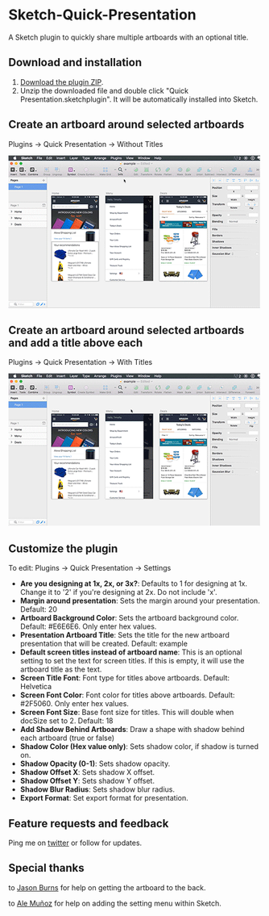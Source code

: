 # Sketch-Quick-Presentation

A Sketch plugin to quickly share multiple artboards with an optional title.

## Download and installation

1. [Download the plugin ZIP](https://github.com/timothywhalin/Sketch-Quick-Presentation/archive/master.zip).
2. Unzip the downloaded file and double click "Quick Presentation.sketchplugin". It will be automatically installed into Sketch.

## Create an artboard around selected artboards

Plugins → Quick Presentation → Without Titles

![Generate artboard without titles](README-Screenshots/without-titles.gif)

## Create an artboard around selected artboards and add a title above each

Plugins → Quick Presentation → With Titles

![Generate artboard with titles](README-Screenshots/with-titles.gif)

## Customize the plugin

To edit: Plugins → Quick Presentation → Settings

- **Are you designing at 1x, 2x, or 3x?**: Defaults to 1 for designing at 1x. Change it to '2' if you're designing at 2x. Do not include 'x'.
- **Margin around presentation**: Sets the margin around your presentation. Default: 20
- **Artboard Background Color**: Sets the artboard background color. Default: #E6E6E6. Only enter hex values.
- **Presentation Artboard Title**: Sets the title for the new artboard presentation that will be created. Default: example
- **Default screen titles instead of artboard name**: This is an optional setting to set the text for screen titles. If this is empty,  it will use the artboard title as the text.
- **Screen Title Font**: Font type for titles above artboards. Default: Helvetica
- **Screen Font Color**: Font color for titles above artboards. Default: #2F5060.  Only enter hex values.
- **Screen Font Size**: Base font size for titles. This will double when docSize set to 2. Default: 18
- **Add Shadow Behind Artboards**: Draw a shape with shadow behind each artboard (true or false)
 - **Shadow Color (Hex value only)**: Sets shadow color, if shadow is turned on.
 - **Shadow Opacity (0-1)**: Sets shadow opacity.
 - **Shadow Offset X**: Sets shadow X offset.
 - **Shadow Offset Y**: Sets shadow Y offset.
 - **Shadow Blur Radius**: Sets shadow blur radius.
- **Export Format**: Set export format for presentation.

## Feature requests and feedback
Ping me on [twitter](http://twitter.com/timothywhalin) or follow for updates.

## Special thanks
to [Jason Burns](https://github.com/sonburn/) for help on getting the artboard to the back.

to [Ale Muñoz](https://github.com/bomberstudios) for help on adding the setting menu within Sketch.
